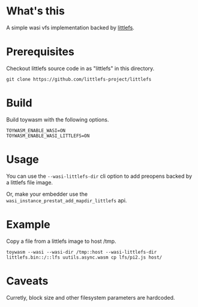 # What's this

A simple wasi vfs implementation backed by [littlefs].

[littlefs]: https://github.com/littlefs-project/littlefs

# Prerequisites

Checkout littlefs source code in as "littlefs" in this directory.

```shell
git clone https://github.com/littlefs-project/littlefs
```

# Build

Build toywasm with the following options.

```
TOYWASM_ENABLE_WASI=ON
TOYWASM_ENABLE_WASI_LITTLEFS=ON
```

# Usage

You can use the `--wasi-littlefs-dir` cli option to add preopens
backed by a littlefs file image.

Or, make your embedder use the `wasi_instance_prestat_add_mapdir_littlefs`
api.

# Example

Copy a file from a littlefs image to host /tmp.

```shell
toywasm --wasi --wasi-dir /tmp::host --wasi-littlefs-dir littlefs.bin::/::lfs uutils.async.wasm cp lfs/pi2.js host/
```

# Caveats

Curretly, block size and other filesystem parameters are hardcoded.
